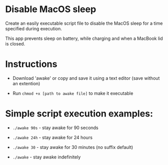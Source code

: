 # Disable MacOS sleep

Create an easily executable script file to disable the MacOS sleep for a time specified during execution.

This app prevents sleep on battery, while charging and when a MacBook lid is closed.

# Instructions

- Download 'awake' or copy and save it using a text editor (save without an extention)

- Run ```chmod +x [path to awake file]``` to make it executable

# Simple script execution examples:

- ```./awake 90s``` - stay awake for 90 seconds

- ```./awake 24h``` - stay awake for 24 hours

- ```./awake 30``` - stay awake for 30 minutes (no suffix default)

- ```./awake``` - stay awake indefinitely
